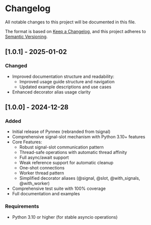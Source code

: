<!-- CHANGELOG.md -->

# Changelog
All notable changes to this project will be documented in this file.

The format is based on [Keep a Changelog](https://keepachangelog.com/en/1.0.0/),
and this project adheres to [Semantic Versioning](https://semver.org/spec/v2.0.0.html).

## [1.0.1] - 2025-01-02

### Changed
- Improved documentation structure and readability:
  - Improved usage guide structure and navigation
  - Updated example descriptions and use cases
- Enhanced decorator alias usage clarity

## [1.0.0] - 2024-12-28

### Added
- Initial release of Pynnex (rebranded from tsignal)
- Comprehensive signal-slot mechanism with Python 3.10+ features
- Core Features:
  - Robust signal-slot communication pattern
  - Thread-safe operations with automatic thread affinity
  - Full async/await support
  - Weak reference support for automatic cleanup
  - One-shot connections
  - Worker thread pattern
  - Simplified decorator aliases (@signal, @slot, @with_signals, @with_worker)
- Comprehensive test suite with 100% coverage
- Full documentation and examples

### Requirements
- Python 3.10 or higher (for stable asyncio operations)
